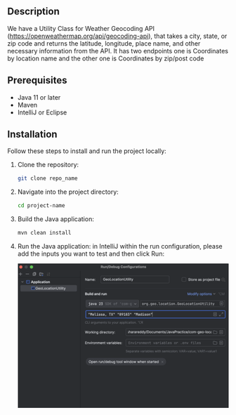 ## Description
We have a Utility Class for Weather Geocoding API (https://openweathermap.org/api/geocoding-api),
that takes a city, state, or zip code and returns the latitude, longitude, place
name, and other necessary information from the API. It has two endpoints
one is Coordinates by location name and the other one is Coordinates by zip/post code

## Prerequisites
- Java 11 or later
- Maven
- IntelliJ or Eclipse

## Installation
Follow these steps to install and run the project locally:

1. Clone the repository:
   ```bash
   git clone repo_name
   ```

2. Navigate into the project directory:
   ```bash
   cd project-name
   ```
3. Build the Java application:
     ```bash
    mvn clean install
    ```  
4. Run the Java application: in IntelliJ within the run configuration, please add the inputs you want to test and then click Run:
    
    ![run config](src/main/resources/config.png)
    

